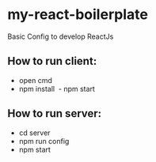 # my-react-boilerplate
Basic Config to develop ReactJs
## How to run client:
  - open cmd
  - npm install
  - npm start
## How to run server:
- cd server
- npm run config
- npm start
